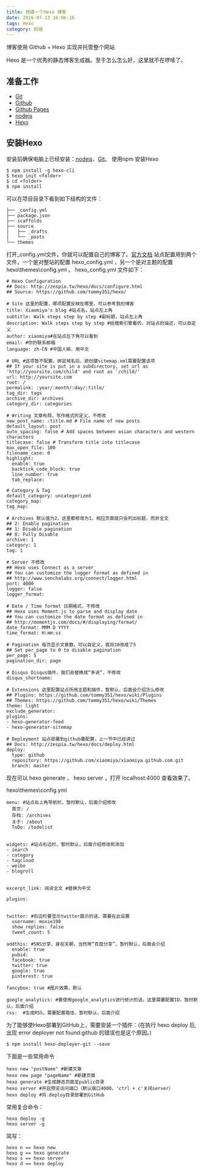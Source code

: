 ```yaml
---
title: 搭建一个Hexo 博客
date: 2016-07-13 16:06:16
tags: Hexo
category: 前端
---
```

博客使用 Github + Hexo 实现并托管整个网站
<!--more-->
Hexo 是一个优秀的静态博客生成器。至于怎么怎么好，这里就不在啰嗦了。

## 准备工作
* [Git](https://git-scm.com/book/zh/v2)
* [Github](https://github.com/)
* [Github Pages](https://pages.github.com/)
* [nodejs](http://nodejs.org/)
* [Hexo](https://hexo.io/)

## 安装Hexo
安装前确保电脑上已经安装：[nodejs](http://nodejs.org/)、[Git](https://git-scm.com/book/zh/v2)。
使用npm 安装Hexo

```
$ npm install -g hexo-cli
$ hexo init <folder>
$ cd <folder>
$ npm install
```
可以在项目目录下看到如下结构的文件：

```
├── _config.yml
├── package.json
├── scaffolds
├── source
|   ├── _drafts
|   └── _posts
└── themes
```

打开_config.yml文件，你就可以配置自己的博客了。[官方文档](https://hexo.io/docs/configuration.html)
站点配置用到两个文件，一个是对整站的配置 hexo\_config.yml ，另一个是对主题的配置 hexo\themes\config.yml 。
hexo\_config.yml 文件如下：

```
# Hexo Configuration
## Docs: http://zespia.tw/hexo/docs/configure.html
## Source: https://github.com/tommy351/hexo/

# Site 这里的配置，哪项配置反映在哪里，可以参考我的博客
title: Xiaomiya's blog #站点名，站点左上角
subtitle: Walk steps step by step #副标题，站点左上角
description: Walk steps step by step #给搜索引擎看的，对站点的描述，可以自定义
author: xiaomiya#在站点左下角可以看到
email: #你的联系邮箱
language: zh-CN #中国人嘛，用中文

# URL #这项暂不配置，绑定域名后，欲创建sitemap.xml需要配置该项
## If your site is put in a subdirectory, set url as 'http://yoursite.com/child' and root as '/child/'
url: http://yoursite.com
root: /
permalink: :year/:month/:day/:title/
tag_dir: tags
archive_dir: archives
category_dir: categories

# Writing 文章布局、写作格式的定义，不修改
new_post_name: :title.md # File name of new posts
default_layout: post
auto_spacing: false # Add spaces between asian characters and western characters
titlecase: false # Transform title into titlecase
max_open_file: 100
filename_case: 0
highlight:
  enable: true
  backtick_code_block: true
  line_number: true
  tab_replace:

# Category & Tag
default_category: uncategorized
category_map:
tag_map:

# Archives 默认值为2，这里都修改为1，相应页面就只会列出标题，而非全文
## 2: Enable pagination
## 1: Disable pagination
## 0: Fully Disable
archive: 1
category: 1
tag: 1

# Server 不修改
## Hexo uses Connect as a server
## You can customize the logger format as defined in
## http://www.senchalabs.org/connect/logger.html
port: 4000
logger: false
logger_format:

# Date / Time format 日期格式，不修改
## Hexo uses Moment.js to parse and display date
## You can customize the date format as defined in
## http://momentjs.com/docs/#/displaying/format/
date_format: MMM D YYYY
time_format: H:mm:ss

# Pagination 每页显示文章数，可以自定义，我将10改成了5
## Set per_page to 0 to disable pagination
per_page: 5
pagination_dir: page

# Disqus Disqus插件，我们会替换成“多说”，不修改
disqus_shortname:

# Extensions 这里配置站点所用主题和插件，暂默认，后面会介绍怎么修改
## Plugins: https://github.com/tommy351/hexo/wiki/Plugins
## Themes: https://github.com/tommy351/hexo/wiki/Themes
theme: light
exclude_generator:
plugins:
- hexo-generator-feed
- hexo-generator-sitemap

# Deployment 站点部署到github要配置，上一节中已经讲过
## Docs: http://zespia.tw/hexo/docs/deploy.html
deploy:
  type: github
  repository: https://github.com/xiaomiya/xiaomiya.github.com.git
  branch: master
```

  现在可以 hexo generate ， hexo server ，打开 localhost:4000 查看效果了。


hexo\themes\config.yml

```
menu: #站点右上角导航栏，暂时默认，后面介绍修改
  首页: /
  存档: /archives
  关于: /about
  ToDo: /todolist
  

widgets: #站点右边栏，暂时默认，后面介绍修改和添加
- search
- category
- tagcloud
- weibo
- blogroll


excerpt_link: 阅读全文 #替换为中文

plugins: 


twitter: #右边栏要显示twitter展示的话，需要在此设置
  username: moxie198
  show_replies: false
  tweet_count: 5

addthis: #SNS分享，身在天朝，当然用“百度分享”，暂时默认，后面会介绍
  enable: true
  pubid:
  facebook: true
  twitter: true
  google: true
  pinterest: true

fancybox: true #图片效果，默认

google_analytics: #要使用google_analytics进行统计的话，这里需要配置ID，暂时默认，后面介绍
rss:  #生成RSS，需要配置路径，暂时默认，后面介绍
```
为了能够使Hexo部署到GitHub上，需要安装一个插件：(在执行 hexo deploy 后,出现 error deployer not found:github 的错误也是这个原因。)


```
$ npm install hexo-deployer-git --save
```

下面是一些常用命令
```
hexo new "postName" #新建文章
hexo new page "pageName" #新建页面
hexo generate #生成静态页面至public目录
hexo server #开启预览访问端口（默认端口4000，'ctrl + c'关闭server）
hexo deploy #将.deploy目录部署到GitHub
```
常用复合命令：

```
hexo deploy -g
hexo server -g
```

简写：
```
hexo n == hexo new
hexo g == hexo generate
hexo s == hexo server
hexo d == hexo deploy
```